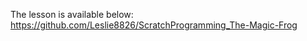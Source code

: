 The lesson is available below: 
<br> https://github.com/Leslie8826/ScratchProgramming_The-Magic-Frog
